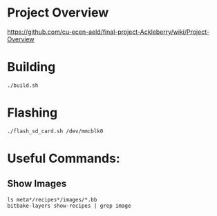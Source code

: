 # Project Overview

https://github.com/cu-ecen-aeld/final-project-Ackleberry/wiki/Project-Overview

# Building

`./build.sh`

# Flashing

`./flash_sd_card.sh /dev/mmcblk0`

# Useful Commands:

## Show Images

    ls meta*/recipes*/images/*.bb
    bitbake-layers show-recipes | grep image
